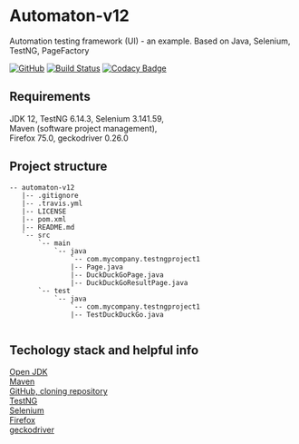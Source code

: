 # Automaton-v12
Automation testing framework (UI) - an example. Based on Java, Selenium, TestNG, PageFactory

[![GitHub](https://img.shields.io/github/license/mashape/apistatus.svg)](https://github.com/BurhanH/automaton-v12/blob/master/LICENSE)
[![Build Status](https://travis-ci.org/BurhanH/Automaton-v12.svg?branch=master)](https://travis-ci.org/BurhanH/Automaton-v12)
[![Codacy Badge](https://api.codacy.com/project/badge/Grade/2791a009671d43c390537517f776bc05)](https://www.codacy.com/app/BurhanH/Automaton-v12?utm_source=github.com&amp;utm_medium=referral&amp;utm_content=BurhanH/Automaton-v12&amp;utm_campaign=Badge_Grade)

## Requirements
JDK 12, TestNG 6.14.3, Selenium 3.141.59, <br>
Maven (software project management), <br>
Firefox 75.0, geckodriver 0.26.0 <br>

## Project structure
```text
-- automaton-v12
   |-- .gitignore
   |-- .travis.yml
   |-- LICENSE
   |-- pom.xml
   |-- README.md
   `-- src
       `-- main
           `-- java
               `-- com.mycompany.testngproject1
               |-- Page.java
               |-- DuckDuckGoPage.java
               |-- DuckDuckGoResultPage.java
       `-- test
           `-- java
               `-- com.mycompany.testngproject1
               |-- TestDuckDuckGo.java
               
```
## Techology stack and helpful info
[Open JDK](https://openjdk.java.net/) <br>
[Maven](https://maven.apache.org/what-is-maven.html) <br>
[GitHub, cloning repository](https://help.github.com/en/github/creating-cloning-and-archiving-repositories/cloning-a-repository) <br>
[TestNG](https://testng.org/doc/) <br>
[Selenium](https://www.selenium.dev/documentation/en/) <br>
[Firefox](https://www.mozilla.org/en-US/firefox/) <br>
[geckodriver](https://github.com/mozilla/geckodriver/releases) <br>
